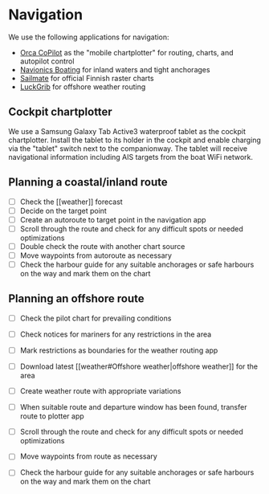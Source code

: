 # Navigation

We use the following applications for navigation:

* [Orca CoPilot](https://getorca.com) as the "mobile chartplotter" for routing, charts, and autopilot control
* [Navionics Boating](https://www.navionics.com/fin/apps/navionics-boating) for inland waters and tight anchorages
* [Sailmate](https://www.sailmate.com) for official Finnish raster charts
* [LuckGrib](https://luckgrib.com) for offshore weather routing

## Cockpit chartplotter
We use a Samsung Galaxy Tab Active3 waterproof tablet as the cockpit chartplotter.
Install the tablet to its holder in the cockpit and enable charging via the "tablet" switch next to the companionway.
The tablet will receive navigational information including AIS targets from the boat WiFi network.

## Planning a coastal/inland route

- [ ] Check the [[weather]] forecast
- [ ] Decide on the target point
- [ ] Create an autoroute to target point in the navigation app
- [ ] Scroll through the route and check for any difficult spots or needed optimizations
- [ ] Double check the route with another chart source
- [ ] Move waypoints from autoroute as necessary
- [ ] Check the harbour guide for any suitable anchorages or safe harbours on the way and mark them on the chart

## Planning an offshore route

- [ ] Check the pilot chart for prevailing conditions
- [ ] Check notices for mariners for any restrictions in the area
- [ ] Mark restrictions as boundaries for the weather routing app
- [ ] Download latest [[weather#Offshore weather|offshore weather]] for the area
- [ ] Create weather route with appropriate variations
- [ ] When suitable route and departure window has been found, transfer route to plotter app
- [ ] Scroll through the route and check for any difficult spots or needed optimizations
- [ ] Move waypoints from route as necessary
- [ ] Check the harbour guide for any suitable anchorages or safe harbours on the way and mark them on the chart

